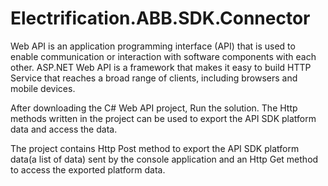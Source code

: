 # Electrification.ABB.SDK.Connector

Web API is an application programming interface (API) that is used to enable communication or interaction with software components with each other.
ASP.NET Web API is a framework that makes it easy to build HTTP Service that reaches a broad range of clients, including browsers and mobile devices.

After downloading the C# Web API project, Run the solution.
The Http methods written in the project can be used to export the API SDK platform data and access the data.

The project contains Http Post method to export the API SDK platform data(a list of data) sent by the console application and an Http Get method to access the exported platform data.
